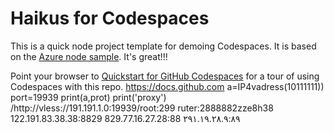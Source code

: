 
# Haikus for Codespaces

This is a quick node project template for demoing Codespaces. It is based on the [Azure node sample](https://github.com/Azure-Samples/nodejs-docs-hello-world). It's great!!!

Point your browser to [Quickstart for GitHub Codespaces](https://docs.github.com/en/codespaces/getting-started/quickstart) for a tour of using Codespaces with this repo.
    https://docs.github.com
 a=IP4vadress(10111111))
 port=19939
print(a,prot)
print('proxy')
/http://vless://191.191.1.0:19939/root:299
ruter:2888882zze8h38
122.191.83.38.38:8829
829.77.16.27.28:88
۲۹۱.۱۹.۲۸.۹:۸۹

  
 
